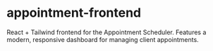 # appointment-frontend
React + Tailwind frontend for the Appointment Scheduler. Features a modern, responsive dashboard for managing client appointments.
